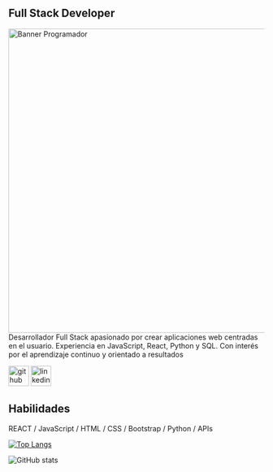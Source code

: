 ## Full Stack Developer
<img width="1222" height="599" alt="Banner Programador" src="https://github.com/user-attachments/assets/7621048c-b56b-4f48-a14f-6b6cbdb1faff" />
Desarrollador Full Stack apasionado por crear aplicaciones web centradas en el usuario. Experiencia en JavaScript, React, Python y SQL. Con interés por el aprendizaje continuo y orientado a resultados


[<img src='https://cdn.jsdelivr.net/npm/simple-icons@3.0.1/icons/github.svg' alt='github' height='40'>](https://github.com/GJoao24)  [<img src='https://cdn.jsdelivr.net/npm/simple-icons@3.0.1/icons/linkedin.svg' alt='linkedin' height='40'>](https://www.linkedin.com/in/GaloJoaoFloresTumbaco/)  

## Habilidades 
REACT / JavaScript / HTML / CSS / Bootstrap / Python / APIs

[![Top Langs](https://github-readme-stats.vercel.app/api/top-langs/?username=GJoao24)](https://github.com/anuraghazra/github-readme-stats)

![GitHub stats](https://github-readme-stats.vercel.app/api?username=GJoao24&show_icons=true)  

